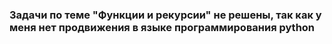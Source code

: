 ### Задачи по теме "Функции и рекурсии" не решены, так как у меня нет продвижения в языке программирования python
